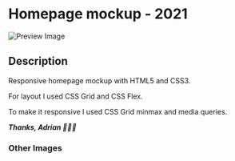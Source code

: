 # Homepage mockup - 2021

![Preview Image](src/assets/homepage.png)

## Description

Responsive homepage mockup with HTML5 and CSS3.

For layout I used CSS Grid and CSS Flex.

To make it responsive I used CSS Grid minmax and media queries.

**_Thanks, Adrian 🚀🚀🚀_**

### Other Images
